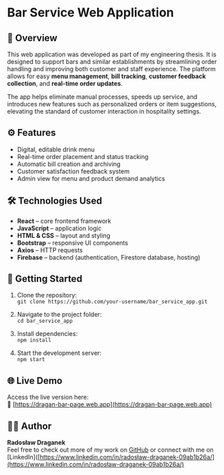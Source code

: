 # Bar Service Web Application

## 📌 Overview

This web application was developed as part of my engineering thesis. It is designed to support bars and similar establishments by streamlining order handling and improving both customer and staff experience. The platform allows for easy **menu management**, **bill tracking**, **customer feedback collection**, and **real-time order updates**.

The app helps eliminate manual processes, speeds up service, and introduces new features such as personalized orders or item suggestions, elevating the standard of customer interaction in hospitality settings.

## ⚙️ Features

- Digital, editable drink menu  
- Real-time order placement and status tracking  
- Automatic bill creation and archiving  
- Customer satisfaction feedback system  
- Admin view for menu and product demand analytics

## 🛠️ Technologies Used

- **React** – core frontend framework  
- **JavaScript** – application logic  
- **HTML & CSS** – layout and styling  
- **Bootstrap** – responsive UI components  
- **Axios** – HTTP requests  
- **Firebase** – backend (authentication, Firestore database, hosting)

## 🚀 Getting Started

1. Clone the repository:  
   `git clone https://github.com/your-username/bar_service_app.git`

2. Navigate to the project folder:  
   `cd bar_service_app`

3. Install dependencies:  
   `npm install`

4. Start the development server:  
   `npm start`

## 🌐 Live Demo

Access the live version here:  
🔗 [https://dragan-bar-page.web.app](https://dragan-bar-page.web.app)

## 👨‍💻 Author

**Radosław Draganek**  
Feel free to check out more of my work on [GitHub](https://github.com/Draganek) or connect with me on [LinkedIn]([https://www.linkedin.com/in/radosław-draganek-09ab1b26a/](https://www.linkedin.com/in/radosław-draganek-09ab1b26a/)
